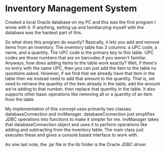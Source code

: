 # Inventory Management System

Created a local Oracle database on my PC and this was the first program I wrote with it. If anything, setting up and familiarizing myself with the database was the hardest part of this. 

So what does this program do exactly? Basically, it lets you add and remove items from an inventory. The inventory table has 3 columns: a UPC code, a name, and a quantity. The UPC code is the primary key to this table. UPC codes are those numbers that are on barcodes if you weren't familiar. Anyways, how does adding items to the table work exactly? Well, if there's no entry with the same UPC, then you can just add the item to the table no questions asked. However, if we find that we already have that item in the table then we instead need to add that amount to the quantity. That is, we need to retrieve the quantity of the item already in the table, add the amount we're adding to that number, then replace that quantity in the table. It also supports other basic operations like removing all or a quantity of an item from the table. 

My implementation of this concept uses primarily two classes: databaseConnection and invManager. databaseConnection just simplifies JDBC operations into functions to make it simpler for me. invManager takes that databaseConnection object and uses it to perform operations like adding and subtracting from the inventory table. The main class just executes these and gives a console based interface to work with. 

As one last note, the .jar file in the lib folder is the Oracle JDBC driver.
